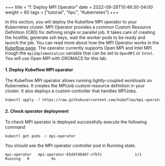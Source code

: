 +++
title = "f. Deploy MPI Operator"
date = 2022-09-28T10:46:30-04:00
weight = 60
tags = ["tutorial", "hpc", "Kubernetes"]
+++

In this section, you will deploy the Kubeflow MPI operator to your Kubernetes cluster.
MPI Operator provides a common Custom Resource Definition (CRD) for defining single or parallel job. It takes care of creating the hostfile, generate ssh keys, wait the worker pods to be ready and launch the job.
You can read more about how the MPI Operator works in the [ Kubeflow page](https://github.com/kubeflow/mpi-operator/blob/master/proposals/scalable-robust-operator.md#background). The operator currently supports Open MPI and Intel MPI trough the `mpiImplementation` variable that can be set to `OpenMPI` or `Intel`.
You will use Open MPI with GROMACS for this lab.

####  1. Deploy Kubeflow MPI oparator

The Kubeflow MPI operator allows running tightly-coupled workloads on Kubernetes. It creates the MPIJob custom resource definition in your cluster. It also deploys a custom controller that handles MPIJobs.

```bash
kubectl apply -f https://raw.githubusercontent.com/kubeflow/mpi-operator/v0.3.0/deploy/v2beta1/mpi-operator.yaml
```

####  2. Check operator deployment

To check MPI operator is deployed successfully execute the following command

```bash
kubectl get pods -n mpi-operator
```

You should see the MPI operator controller pod in Running state.

```console
mpi-operator   mpi-operator-65d47d6d67-zfb7z               1/1     Running   0          9s
```